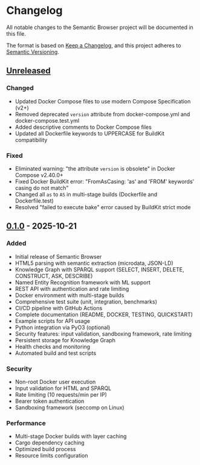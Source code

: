 # Changelog

All notable changes to the Semantic Browser project will be documented in this file.

The format is based on [Keep a Changelog](https://keepachangelog.com/en/1.0.0/),
and this project adheres to [Semantic Versioning](https://semver.org/spec/v2.0.0.html).

## [Unreleased]

### Changed
- Updated Docker Compose files to use modern Compose Specification (v2+)
- Removed deprecated `version` attribute from docker-compose.yml and docker-compose.test.yml
- Added descriptive comments to Docker Compose files
- Updated all Dockerfile keywords to UPPERCASE for BuildKit compatibility

### Fixed
- Eliminated warning: "the attribute `version` is obsolete" in Docker Compose v2.40.0+
- Fixed Docker BuildKit error: "FromAsCasing: 'as' and 'FROM' keywords' casing do not match"
- Changed all `as` to `AS` in multi-stage builds (Dockerfile and Dockerfile.test)
- Resolved "failed to execute bake" error caused by BuildKit strict mode

## [0.1.0] - 2025-10-21

### Added
- Initial release of Semantic Browser
- HTML5 parsing with semantic extraction (microdata, JSON-LD)
- Knowledge Graph with SPARQL support (SELECT, INSERT, DELETE, CONSTRUCT, ASK, DESCRIBE)
- Named Entity Recognition framework with ML support
- REST API with authentication and rate limiting
- Docker environment with multi-stage builds
- Comprehensive test suite (unit, integration, benchmarks)
- CI/CD pipeline with GitHub Actions
- Complete documentation (README, DOCKER, TESTING, QUICKSTART)
- Example scripts for API usage
- Python integration via PyO3 (optional)
- Security features: input validation, sandboxing framework, rate limiting
- Persistent storage for Knowledge Graph
- Health checks and monitoring
- Automated build and test scripts

### Security
- Non-root Docker user execution
- Input validation for HTML and SPARQL
- Rate limiting (10 requests/min per IP)
- Bearer token authentication
- Sandboxing framework (seccomp on Linux)

### Performance
- Multi-stage Docker builds with layer caching
- Cargo dependency caching
- Optimized build process
- Resource limits configuration

[Unreleased]: https://github.com/yourusername/rusthtml5/compare/v0.1.0...HEAD
[0.1.0]: https://github.com/yourusername/rusthtml5/releases/tag/v0.1.0
